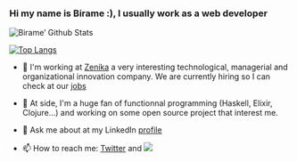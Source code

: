### Hi my name is Birame :), I usually work as a web developer

<!--
**bsene/bsene** is a ✨ _special_ ✨ repository because its `README.md` (this file) appears on your GitHub profile.

Here are some ideas to get you started:

- 🔭 I’m currently working on ...
- 🌱 I’m currently learning ...
- 👯 I’m looking to collaborate on ...
- 🤔 I’m looking for help with ...
- 💬 Ask me about ...
- 📫 How to reach me: ...
- 😄 Pronouns: ...
- ⚡ Fun fact: ...
-->

![Birame’ Github Stats](https://github-readme-stats.vercel.app/api?username=bsene)

[![Top Langs](https://github-readme-stats.vercel.app/api/top-langs/?username=bsene&layout=compact&exclude_repo=dwm,dmenu,st-1,st,dwm-archived,DWMIM,dotfiles,ugrind)](https://github.com/anuraghazra/github-readme-stats)

- 🔭 I'm working at [Zenika](http://www.zenika.com/) a very interesting technological, managerial and organizational innovation company.
  We are currently hiring so I can check at our [jobs](https://jobs.zenika.com)

- 🌱 At side, I'm a huge fan of functionnal programming (Haskell, Elixir, Clojure...) and working on some open source project that interest me.
- 💬 Ask me about at my LinkedIn [profile](https://www.linkedin.com/in/%E2%9B%B5-birame-sene-%E2%9B%B5-1a7b971b/)
- 📫 How to reach me: [Twitter]() and <img src="https://services.nexodyne.com/email/icon/w3IzFvnX%2BEid/6XK02WU%3D/R01haWw%3D/0/image.png">

